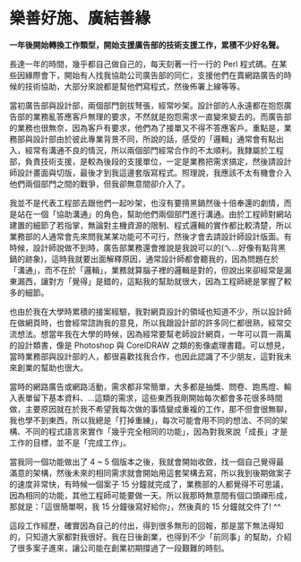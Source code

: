 # 樂善好施、廣結善緣
**一年後開始轉換工作類型，開始支援廣告部的技術支援工作，累積不少好名聲。**

長達一年的時間，幾乎都自己做自己的，每天刻著一行一行的 Perl 程式碼。在某些因緣際會下，開始有人找我協助公司廣告部的同仁，支援他們在賣網路廣告的時候的技術協助，大部分來說都是幫他們寫程式，然後佈署上線等等。

 當初廣告部與設計部，兩個部門劍拔弩張，經常吵架。設計部的人永遠都在抱怨廣告部的業務亂答應客戶無理的要求，不然就是抱怨需求一直變來變去的。而廣告部的業務也很無奈，因為客戶有要求，他們為了接單又不得不答應客戶。重點是，業務部與設計部由於彼此專業背景不同，所說的話，感受的「邏輯」通常會有點出入，經常有溝通不良的情況，所以兩個部門經常合作的不太順利。我隸屬於工程部，負責技術支援，是較為後段的支援單位，一定是業務把需求搞定，然後請設計師設計畫面與切版，最後才到我這邊套版寫程式。照理說，我應該不太有機會介入他們兩個部門之間的戰爭，但我卻無意間卻介入了。

 我並不是代表工程部去跟他們一起吵架，也沒有要揹黑鍋然後十倍奉還的劇情，而是站在一個「協助溝通」的角色，幫助他們兩個部門進行溝通。由於工程師對網站建置的細節了若指掌，無論對主機資源的限制、程式邏輯的實作都比較清楚，所以業務部的人通常會先來問我某某功能可不可行，然後才會去請設計師設計版面。有時候，設計師說做不到時，廣告部業務還會推說是我說可以的(ㄟ...好像有點背黑鍋的跡象)，這時我就要出面解釋原因，通常設計師都會聽我的，因為問題在於「溝通」，而不在於「邏輯」，業務就算腦子裡的邏輯是對的，但說出來卻經常是漏東漏西，讓對方「覺得」是錯的，這點我的幫助就很大，因為工程師總是掌握了較多的細節。

 也由於我在大學時累積的接案經驗，我對網頁設計的領域也知道不少，所以設計師在做網頁時，也會經常諮詢我的意見，所以我跟設計部的許多同仁都很熟，經常交流想法。想當年我在大學的時候，因為經常要幫老師設計網頁，一年可以買一兩萬的設計類書，像是 Photoshop 與 CorelDRAW 之類的影像處理書籍。可以想見，當時業務部與設計部的人，都很喜歡找我合作，也因此認識了不少朋友，這對我未來創業的幫助也很大。

 當時的網路廣告或網路活動，需求都非常簡單，大多都是抽獎、問卷、跑馬燈、輸入表單留下基本資料、...這類的需求，這些東西我剛開始每次都會多花很多時間做，主要原因就在於我不希望我每次做的事情變成重複的工作，那不但會很無聊，我也學不到東西，所以我總是「打掉重練」，每次可能會用不同的想法、不同的架構、不同的程式語言來實作「幾乎完全相同的功能」，因為對我來說「成長」才是工作的目標，並不是「完成工作」。

 當我同一個功能做出了 4 ~ 5 個版本之後，我就會開始收斂，找一個自己覺得最滿意的架構，然後未來的相同需求就會開始用這套架構去寫，所以我到後期做案子的速度非常快，有時候一個案子 15 分鐘就完成了，業務部的人都覺得不可思議，因為相同的功能，其他工程師可能要做一天。所以我那時無意間有個口頭禪形成，那就是：「這很簡單啊，我 15 分鐘後寫好給你」，然後真的 15 分鐘就交件了! ^^

 這段工作經歷，確實因為自己的付出，得到很多無形的回報，那是當下無法得知的，只知道大家都對我很好。我在日後創業，也得到不少「前同事」的幫助，介紹了很多案子進來，讓公司能在創業初期撐過了一段艱難的時刻。